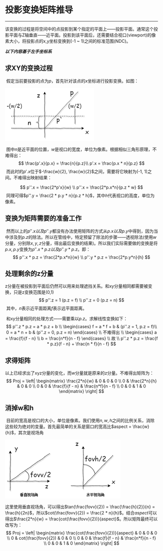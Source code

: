 # 投影变换矩阵推导

---

​	该变换的过程是将空间中的点投影到某个指定的平面上——投影平面。通常这个投影平面与Z轴垂直——近平面。投影到该平面后，还需要结合视口(viewport)的像素大小，将投影点的x,y坐标变换到(-1 ~ 1)之间的标准范围(NDC)。

***以下内容基于左手坐标系***

## 求XY的变换过程

​	假定当前要投影的点为$p$，首先针对该点的$x$坐标进行投影变换。如图：

![perspective-x](./diagram/perspective-x.png)

​	图中$n$是近平面的位置，$w$是视口的宽度，单位为像素。根据相似三角形原理，不难得出：
$$
\frac{p'.x}{p.x} = \frac{n}{p.z}\\
p'.x = \frac{p.x * n}{p.z}
$$
​	而此时的$p'.x$位于$-\frac{w}{2}, \frac{w}{2}$之间，需要将它映射为(-1, 1)之间。不难得出映射结果：

$$
p''.x = \frac{2*p'x}{w} \\
p''.x = \frac{2*p.x*n}{p.z * w}
$$
​	同理可得$p''.y = \frac{2 * p.y * n}{p.z * h}$，其中$h$代表视口的高度，单位为像素。

## 变换为矩阵需要的准备工作

​	然而以上的$p''.x以及p''.y$都没有办法使用矩阵的方式从$p.x以及p.y$中得到，因为当中涉及到$p.z$的除法。所以在管线中，特定预留了除法的步骤——透视除法(使用$w$分量，分别除$x,y,z$分量，得出最后变换的结果)。所以我们实际需要做的变换是将$p.x,p.y$变换为$p''.x * p.z以及p''.y * p.z$。即：
$$
p''.x * p.z = \frac{2*p.x*n}{w} \\
p''.y * p.z = \frac{2*p.y*n}{h}
$$

## 处理剩余的z分量

​	z分量在被投影到平面后仍然可以用来处理遮挡关系。和xy分量相同都需要被变换，只是z变换范围是(0,1)
$$
p''.z = 1 (p.z = f) \\
p''.z = 0 (p.z = n)
$$
​	其中，$n$表示近平面距离$f$表示远平面距离。

​	和xy分量相同的处理方式——需要乘以$p.z$。求解线性变换如下：
$$
p''.z * p.z = a * p.z + b \\
\begin{cases}
	f = a * f + b & (p''.z = 1, p.z = f)\\
	0 = a * n + b & (p''.z = 0, p.z = n)
\end{cases} \\
不难得出 \\
\begin{cases}
	a = \frac{f}{f - n} \\
	b = \frac{n*f}{n - f}
\end{cases} \\
故 \\
p''.z * p.z = \frac{f * p.z}{f - n} + \frac{n * f}{n - f}
$$

## 求得矩阵

​	以上已经求出了xyz分量的变化，而w分量就是原来的z分量。不难得出矩阵为：
$$
Proj = \left|
	\begin{matrix}
	\frac{2*n}{w} & 0 & 0 & 0 \\
	0 & \frac{2*n}{h} & 0 & 0 \\
	0 & 0 & \frac{f}{f - n} & \frac{n*f}{n - f} \\
	0 & 0 & 1 & 0
	\end{matrix}
\right|
$$

## 消掉w和h

​	目前的宽高是视口的大小，单位是像素。我们使用$n, w, h$之间的比例关系，消除这些较为绝对的变量。首先最简单的关系是窗口的宽高比$aspect = \frac{w}{h}$，其次是视场角

![FOV](./diagram/FOV.png)

这里使用垂直视场角，可以得出$tan(\frac{fovv}{2}) = \frac{\frac{h}{2}}{n} = \frac{h}{2n}$，所以$cot(\frac{fovv}{2}) = \frac{2 * n}{h}$。结合$aspect$可以得出$\frac{2*n}{w} = \frac{cot(\frac{fovv}{2})}{aspect}​$。所以矩阵最终可以改写为：
$$
Proj = \left|
	\begin{matrix}
	\frac{cot(\frac{fovv}{2})}{aspect} & 0 & 0 & 0 \\
	0 & cot(\frac{fovv}{2}) & 0 & 0 \\
	0 & 0 & \frac{f}{f - n} & \frac{n*f}{n - f} \\
	0 & 0 & 1 & 0
	\end{matrix}
\right|
$$
